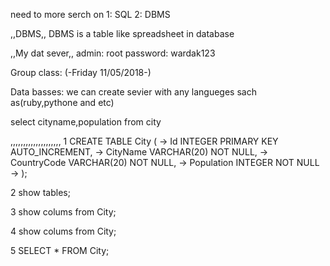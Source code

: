 
need to more serch on 
1: SQL
2: DBMS

,,DBMS,,
DBMS is a table like spreadsheet in database 

,,My dat sever,,
admin: root
password: wardak123


Group class: (-Friday 11/05/2018-)

Data basses:
we can create sevier with any langueges sach as(ruby,pythone and etc)


select cityname,population from city 

,,,,,,,,,,,,,,,,,,,,
1 CREATE TABLE City (
    -> Id INTEGER PRIMARY KEY AUTO_INCREMENT,
    -> CityName VARCHAR(20) NOT NULL,
    -> CountryCode VARCHAR(20) NOT NULL,
    -> Population INTEGER NOT NULL 
    -> );

2    show tables;

3    show colums from City;


4    show colums from City;

5    SELECT * FROM City;

